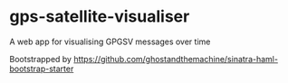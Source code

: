gps-satellite-visualiser
========================

A web app for visualising GPGSV messages over time

Bootstrapped by https://github.com/ghostandthemachine/sinatra-haml-bootstrap-starter